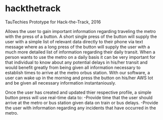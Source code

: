 # hackthetrack
TauTechies Prototype for Hack-the-Track, 2016

  Allows the user to gain important information regarding traveling the metro with the press of a button. A short single press of the
button will supply the user with a simple list of relevant data directly to their phone via text message where as a long press of the
button will supply the user with a much more detailed list of information regarding their daily transit.
  When a person wants to use the metro on a daily basis it can be very important for that individual to know about any potential delays in his/her transit and would benefit greatly from being given all information necessary to establish times to arrive at the metro orbus 
station. With our software, a user can wake up in the morning and press the button on his/her AWS Iot and be given all necessary information
 instantaniously.

Once the user has created and updated thier respective profile, a simple button press will use real-time data to:
-Provide time that the user should arrive at the metro or bus station given data on train or bus delays.
-Provide the user with information regarding any incidents that have occurred in the metro.

